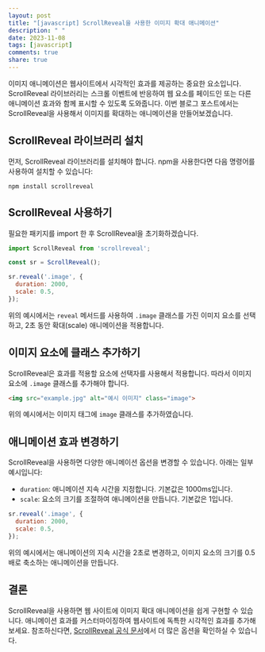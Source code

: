 ```yaml
---
layout: post
title: "[javascript] ScrollReveal을 사용한 이미지 확대 애니메이션"
description: " "
date: 2023-11-08
tags: [javascript]
comments: true
share: true
---
```


이미지 애니메이션은 웹사이트에서 시각적인 효과를 제공하는 중요한 요소입니다. ScrollReveal 라이브러리는 스크롤 이벤트에 반응하여 웹 요소를 페이드인 또는 다른 애니메이션 효과와 함께 표시할 수 있도록 도와줍니다. 이번 블로그 포스트에서는 ScrollReveal을 사용해서 이미지를 확대하는 애니메이션을 만들어보겠습니다.

## ScrollReveal 라이브러리 설치

먼저, ScrollReveal 라이브러리를 설치해야 합니다. npm을 사용한다면 다음 명령어를 사용하여 설치할 수 있습니다:

```
npm install scrollreveal
```

## ScrollReveal 사용하기

필요한 패키지를 import 한 후 ScrollReveal을 초기화하겠습니다.

```javascript
import ScrollReveal from 'scrollreveal';

const sr = ScrollReveal();

sr.reveal('.image', {
  duration: 2000,
  scale: 0.5,
});
```

위의 예시에서는 `reveal` 메서드를 사용하여 `.image` 클래스를 가진 이미지 요소를 선택하고, 2초 동안 확대(scale) 애니메이션을 적용합니다.

## 이미지 요소에 클래스 추가하기

ScrollReveal은 효과를 적용할 요소에 선택자를 사용해서 적용합니다. 따라서 이미지 요소에 `.image` 클래스를 추가해야 합니다.

```html
<img src="example.jpg" alt="예시 이미지" class="image">
```

위의 예시에서는 이미지 태그에 `image` 클래스를 추가하였습니다.

## 애니메이션 효과 변경하기

ScrollReveal을 사용하면 다양한 애니메이션 옵션을 변경할 수 있습니다. 아래는 일부 예시입니다:

- `duration`: 애니메이션 지속 시간을 지정합니다. 기본값은 1000ms입니다.
- `scale`: 요소의 크기를 조절하여 애니메이션을 만듭니다. 기본값은 1입니다.

```javascript
sr.reveal('.image', {
  duration: 2000,
  scale: 0.5,
});
```

위의 예시에서는 애니메이션의 지속 시간을 2초로 변경하고, 이미지 요소의 크기를 0.5배로 축소하는 애니메이션을 만듭니다.

## 결론

ScrollReveal을 사용하면 웹 사이트에 이미지 확대 애니메이션을 쉽게 구현할 수 있습니다. 애니메이션 효과를 커스터마이징하여 웹사이트에 독특한 시각적인 효과를 추가해보세요. 참조하신다면, [ScrollReveal 공식 문서](https://scrollrevealjs.org/)에서 더 많은 옵션을 확인하실 수 있습니다.